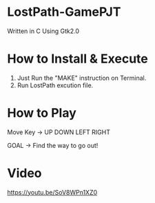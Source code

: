 # LostPath-GamePJT
 Written in C Using Gtk2.0
   
# How to Install & Execute

1. Just Run the "MAKE" instruction on Terminal.
2. Run LostPath excution file.

# How to Play 

Move Key -> UP DOWN LEFT RIGHT

GOAL -> Find the way to go out!


# Video

https://youtu.be/SoV8WPn1XZ0
